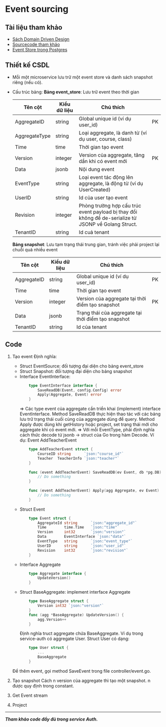 # Event sourcing

## Tài liệu tham khảo
* [Sách Domain Driven Design](https://www.amazon.com/Patterns-Principles-Practices-Domain-Driven-Design/dp/1118714709)
* [Sourcecode tham khảo](https://github.com/z0mbie42/goes)
* [Event Store trong Postgres](https://dev.to/kspeakman/event-storage-in-postgres-4dk2)

## Thiết kế CSDL
* Mỗi một microservice lưu trữ một event store và danh sách snapshot riêng (nếu có).
* Cấu trúc bảng:
    **Bảng event_store**: Lưu trữ event theo thời gian 

    | Tên cột | Kiểu dữ liệu | Chú thích | |
    | ------ | ------ | ------ | ------- |
    | AggregateID | string | Global unique id (ví dụ user_id) | PK|
    | AggregateType | string | Loại aggregate, là danh từ (ví dụ user, course, class) | |
    | Time | time | Thời gian tạo event | |
    | Version | integer| Version của aggregate, tăng dần khi có event mới | PK |
    | Data | jsonb | Nội dung event | |
    | EventType | string | Loại event tác động lên aggregate, là động từ (ví dụ UserCreated) | |
    | UserID | string | Id của user tạo event | |
    | Revision | integer |  Phòng trường hợp cấu trúc event payload bị thay đổi không để de-serialize từ JSONP về Golang Struct. | |
    | TenantID | string | Id cuả tenant | |

    
    **Bảng snapshot**: Lưu tạm trạng thái trung gian, tránh việc phải project lại chuỗi quá nhiều event

    | Tên cột | Kiểu dữ liệu | Chú thích | |
    | ------ | ------ | ------ | ------- |
    | AggregateID | string | Global unique id (ví dụ user_id) | PK|
    | Time | time | Thời gian tạo event | |
    | Version | integer| Version của aggregate tại thời điểm tạo snapshot | PK |
    | Data | jsonb | Trạng thái của aggregate tại thời điểm tạo snapshot | |
    | TenantID | string | Id của tenant | |
    
    

## Code

1. Tạo event 
    Định nghĩa:
    * Struct EventSource: đối tượng đại diện cho bảng event_store
    * Struct Snapshot: đối tượng đại diện cho bảng snapshot
    * Interface EventInterface: 
        ```go
            type EventInterface interface {
            	SaveReadDB(Event, config.Config) error
            	Apply(Aggregate, Event) error
            }
        ```
        =>  Các type event của aggregate cần triển khai (implement) interface EventInterface. Method SaveReadDB thực hiện thao tác với các bảng lưu trữ trạng thái cuối cùng của aggregate dùng để query. Method Apply được dùng khi getHistory hoặc project, set trạng thái mới cho aggregate khi có event mới. 
        => Với mỗi EventType, phải định nghĩa cách thức decode từ jsonb -> struct của Go trong hàm Decode. 
        Ví dụ: Event AddTeacherEvent 
        ```go
            type AddTeacherEvent struct {
            	CourseID string      `json:"course_id"`
            	Teacher  TeacherInfo `json:"teacher"`
            }
            
            func (event AddTeacherEvent) SaveReadDB(ev Event, db *pg.DB) error {
                // Do something
            }
            
            func (event AddTeacherEvent) Apply(agg Aggregate, ev Event) error {
                // Do something
            }
        ```
    * Struct Event
        ```go
            type Event struct {
            	AggregateId string      `json:"aggregate_id"`
            	Time        time.Time   `json:"time"`
            	Version     int32       `json:"version"`
            	Data        EventInterface `json:"data"`
            	EventType   string      `json:"event_type"`
            	UserID      string      `json:"user_id"`
            	Revision    int32       `json:"revision"`
            }
        ```
    * Interface Aggregate
        ```go
            type Aggregate interface {
                UpdateVersion()
            }
        ```
    * Struct BaseAggregate: implement interface Aggregate
        ```go
            type BaseAggregate struct {
                Version int32 `json:"version"`
            }
            func (agg *BaseAggregate) UpdateVersion() {
                agg.Version++
            }
        ```
        Định nghĩa truct aggregate chứa BaseAggregate. Ví dụ trong service-auth có aggregate User. Struct User có dạng:
        ```go
            type User struct {
                ...
                BaseAggregate
            }
        ```

    Để thêm event, gọi method SaveEvent trong file controller/event.go.
2. Tạo snapshot
    Cách n version của aggregate thì tạo một snapshot. n được quy định trong constant. 
3. Get Event stream 
4. Project

***
***Tham khảo code đầy đủ trong service Auth.***
